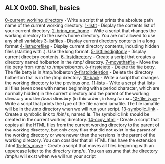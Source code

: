## ALX 0x00. Shell, basics 

[0-current_working_directory](./0-current_working_directory) - Write a script that prints the absolute path name of the current working directory.
[1-listit](./1-listit) - Display the contents list of your current directory.
[2-bring_me_home](./2-bring_me_home) - Write a script that changes the working directory to the user’s home directory.
You are not allowed to use any shell variables
[3-listfiles](./3-listfiles) - Display current directory contents in a long format
[4-listmorefiles](./4-listmorefiles) - Display current directory contents, including hidden files (starting with .). Use the long format.
[5-listfilesdigitonly](./5-listfilesdigitonly) - Display current directory contents.
[6-firstdirectory](./6-firstdirectory) - Create a script that creates a directory named holberton in the /tmp/ directory.
[7-movethatfile](./7-movethatfile) - Move the file betty from /tmp/ to /tmp/holberton.
[8-firstdelete](./8-firstdelete) - Delete the file betty. The file betty is in /tmp/holberton
[9-firstdirdeletion](./9-firstdirdeletion) - Delete the directory holberton that is in the /tmp directory.
[10-back](./10-back) - Write a script that changes the working directory to the previous one.
[11-lists](./11-lists) - Write a script that lists all files (even ones with names beginning with a period character, which are normally hidden) in the current directory and the parent of the working directory and the /boot directory (in this order), in long format.
[12-file_type](./12-file_type) - Write a script that prints the type of the file named iamafile. The file iamafile will be in the /tmp directory when we will run your script.
[13-symbolic_link](./13-symbolic_link) - Create a symbolic link to /bin/ls, named __ls__. The symbolic link should be created in the current working directory.
[14-copy_html](./14-copy_html) - Create a script that copies all the HTML files from the current working directory to the parent of the working directory, but only copy files that did not exist in the parent of the working directory or were newer than the versions in the parent of the working directory. You can consider that all HTML files have the extension .html
[15-lets_move](./15-lets_move) - Create a script that moves all files beginning with an uppercase letter to the directory /tmp/u. You can assume that the directory /tmp/u will exist when we will run your script

